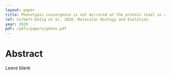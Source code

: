 ```yaml
---
layout: paper
title: Phenotypic convergence is not mirrored at the protein level in a lizard adaptive radiation
ref: Corbett-Detig et al. 2020. Molecular Biology and Evolution.
year: 2020
pdf: /pdfs/papers/pheno.pdf
---
```


# Abstract

Leave blank